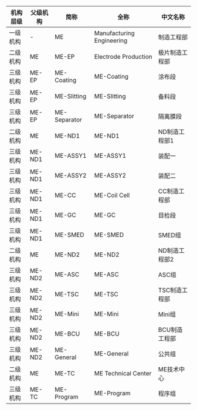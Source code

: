 |	机构层级	|	父级机构	|	简称	|	全称	|	中文名称	|
|---------|---------|------|------|--------|
|	一级机构	|	-	|	ME	|	Manufacturing Engineering	|	制造工程部	|
|	二级机构	|	ME	|	ME-EP	|	Electrode Production	|	极片制造工程部	|
|	三级机构	|	ME-EP	|	ME-Coating	|	ME-Coating	|	涂布段	|
|	三级机构	|	ME-EP	|	ME-Slitting	|	ME-Slitting	|	备料段	|
|	三级机构	|	ME-EP	|	ME-Separator	|	ME-Separator	|	隔离膜段	|
|	二级机构	|	ME	|	ME-ND1	|	ME-ND1	|	ND制造工程部1	|
|	三级机构	|	ME-ND1	|	ME-ASSY1	|	ME-ASSY1	|	装配一	|
|	三级机构	|	ME-ND1	|	ME-ASSY2	|	ME-ASSY2	|	装配二	|
|	三级机构	|	ME-ND1	|	ME-CC	|	ME-Coil Cell	|	CC制造工程部	|
|	三级机构	|	ME-ND1	|	ME-GC	|	ME-GC	|	目检段	|
|	三级机构	|	ME-ND1	|	ME-SMED	|	ME-SMED	|	SMED组	|
|	二级机构	|	ME	|	ME-ND2	|	ME-ND2	|	ND制造工程部2	|
|	三级机构	|	ME-ND2	|	ME-ASC	|	ME-ASC	|	ASC组	|
|	三级机构	|	ME-ND2	|	ME-TSC	|	ME-TSC	|	TSC制造工程部	|
|	三级机构	|	ME-ND2	|	ME-Mini	|	ME-Mini	|	Mini组	|
|	三级机构	|	ME-ND2	|	ME-BCU	|	ME-BCU	|	BCU制造工程部	|
|	三级机构	|	ME-ND2	|	ME-General	|	ME-General	|	公共组	|
|	二级机构	|	ME	|	ME-TC	|	ME Technical Center	|	ME技术中心	|
|	三级机构	|	ME-TC	|	ME-Program	|	ME-Program	|	程序组	|